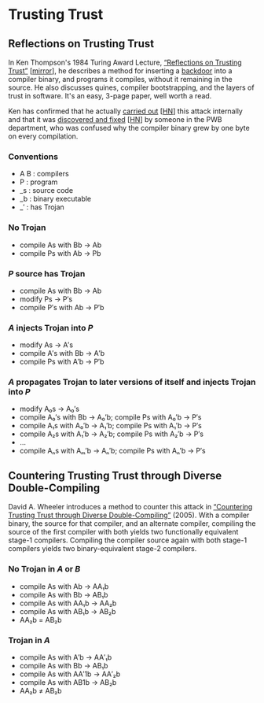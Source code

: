 # Trusting Trust

## Reflections on Trusting Trust

In Ken Thompson's 1984 Turing Award Lecture, [“Reflections on Trusting Trust”](https://dl.acm.org/doi/10.1145/358198.358210)
[[mirror](https://users.ece.cmu.edu/~ganger/712.fall02/papers/p761-thompson.pdf)],
he describes a method for inserting a [backdoor](https://en.wikipedia.org/wiki/Backdoor_(computing)#Compiler_backdoors)
into a compiler binary, and programs it compiles, without it remaining in the
source. He also discusses quines, compiler bootstrapping, and the layers of
trust in software. It's an easy, 3-page paper, well worth a read.

Ken has confirmed that he actually [carried out](https://niconiconi.neocities.org/posts/ken-thompson-really-did-launch-his-trusting-trust-trojan-attack-in-real-life/)
[[HN](https://news.ycombinator.com/item?id=33008519)] this attack internally and
that it was [discovered and fixed](https://www.tuhs.org/pipermail/tuhs/2021-September/024486.html)
[[HN](https://news.ycombinator.com/item?id=36389660)] by someone in the PWB
department, who was confused why the compiler binary grew by one byte on every
compilation.

### Conventions

- A B : compilers
- P : program
- _s : source code
- _b : binary executable
- _′ : has Trojan

### No Trojan

- compile As with Bb → Ab
- compile Ps with Ab → Pb

### *P* source has Trojan

- compile As with Bb → Ab
- modify Ps → P′s
- compile P′s with Ab → P′b

### *A* injects Trojan into *P*

- modify As → A′s
- compile A′s with Bb → A′b
- compile Ps with A′b → P′b

### *A* propagates Trojan to later versions of itself and injects Trojan into *P*

- modify A₀s → A₀′s
- compile A₀′s with Bb → A₀′b;  compile Ps with A₀′b → P′s
- compile A₁s with A₀′b → A₁′b; compile Ps with A₁′b → P′s
- compile A₂s with A₁′b → A₂′b; compile Ps with A₂′b → P′s
- …
- compile Aₙs with Aₘ′b → Aₙ′b; compile Ps with Aₙ′b → P′s

## Countering Trusting Trust through Diverse Double-Compiling

David A. Wheeler introduces a method to counter this attack in [“Countering
Trusting Trust through Diverse Double-Compiling”](https://arxiv.org/abs/1004.5548)
(2005). With a compiler binary, the source for that compiler, and an alternate
compiler, compiling the source of the first compiler with both yields two
functionally equivalent stage-1 compilers. Compiling the compiler source again
with both stage-1 compilers yields two binary-equivalent stage-2 compilers.

### No Trojan in *A* or *B*

- compile As with Ab → AA₁b
- compile As with Bb → AB₁b
- compile As with AA₁b → AA₂b
- compile As with AB₁b → AB₂b
- AA₂b = AB₂b

### Trojan in *A*

- compile As with A′b → AA′₁b
- compile As with Bb → AB₁b
- compile As with AA′1b → AA′₂b
- compile As with AB1b → AB₂b
- AA₂b ≠ AB₂b
